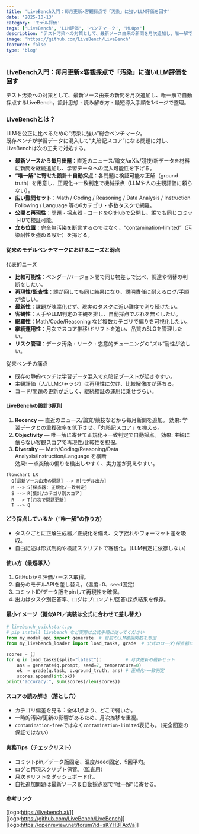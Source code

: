 ```yaml
---
title: 'LiveBench入門：毎月更新×客観採点で「汚染」に強いLLM評価を回す'
date: '2025-10-13'
category: 'モデル評価'
tags: ['LiveBench', 'LLM評価', 'ベンチマーク', 'MLOps']
description: 'テスト汚染への対策として、最新ソース由来の新問を月次追加し、唯一解で自動採点するLiveBench。設計思想・読み解き方・最短導入手順を1ページで整理。'
image: 'https://github.com/LiveBench/LiveBench'
featured: false
type: 'blog'
---
```


### LiveBench入門：毎月更新×客観採点で「汚染」に強いLLM評価を回す

テスト汚染への対策として、最新ソース由来の新問を月次追加し、唯一解で自動採点するLiveBench。設計思想・読み解き方・最短導入手順を1ページで整理。

### LiveBenchとは？

LLMを公正に比べるための“汚染に強い”総合ベンチマーク。  
既存ベンチが学習データに混入して“丸暗記スコア”になる問題に対し、LiveBenchは次の工夫で対処する。

- **最新ソースから毎月出題**：直近のニュース/論文/arXiv/競技/新データを材料に新問を継続追加し、学習データへの混入可能性を下げる。
- **“唯一解”に寄せた設計＋自動採点**：各問題に検証可能な正解（ground truth）を用意し、正規化→一致判定で機械採点（LLMや人の主観評価に頼らない）。
- **広い難問セット**：Math / Coding / Reasoning / Data Analysis / Instruction Following / Language 等の6カテゴリ・多数タスクで網羅。
- **公開と再現性**：問題・採点器・コードをGitHubで公開し、誰でも同じコミットIDで検証可能。
- **立ち位置**：完全無汚染を断言するのではなく、“contamination-limited”（汚染耐性を強める設計）を掲げる。

#### 従来のモデルベンチマークにおけるニーズと弱点

代表的ニーズ

- **比較可能性**：ベンダー/バージョン間で同じ物差しで比べ、調達や切替の判断をしたい。
- **再現性/監査性**：誰が回しても同じ結果になり、説明責任に耐えるログ/手順が欲しい。
- **最新性**：課題が陳腐化せず、現実のタスクに近い難度で測り続けたい。
- **客観性**：人手やLLM判定の主観を排し、自動採点でぶれを無くしたい。
- **網羅性**：Math/Code/Reasoning など複数カテゴリで偏りを可視化したい。
- **継続運用性**：月次でスコア推移/ドリフトを追い、品質のSLOを管理したい。
- **リスク管理**：データ汚染・リーク・恣意的チューニングの“ズル”耐性が欲しい。

従来ベンチの痛点

- 既存の静的ベンチは学習データ混入で丸暗記ブーストが起きやすい。
- 主観評価（人/LLMジャッジ）は再現性に欠け、比較解像度が落ちる。
- コード/問題の更新が乏しく、継続検証の運用に乗せづらい。

#### LiveBenchの設計3原則

1. **Recency** — 直近のニュース/論文/競技などから毎月新問を追加。
   効果: 学習データとの重複確率を低下させ、「丸暗記スコア」を抑える。
2. **Objectivity** — 唯一解に寄せて正規化→一致判定で自動採点。
   効果: 主観に依らない客観スコアで再現性/比較性を担保。
3. **Diversity** — Math/Coding/Reasoning/Data Analysis/Instruction/Language を横断  
   効果: 一点突破の偏りを検出しやすく、実力差が見えやすい。

```mermaid
flowchart LR
  Q[最新ソース由来の問題] --> M[モデル出力]
  M --> S[採点器: 正規化/一致判定]
  S --> R[集計/カテゴリ別スコア]
  R --> T[月次で問題更新]
  T --> Q
```

#### どう採点しているか（“唯一解”の作り方）

- タスクごとに正解生成器／正規化を備え、文字揺れやフォーマット差を吸収。
- 自由記述は形式制約や検証スクリプトで客観化。（LLM判定に依存しない）

#### 使い方（最短導入）

1. GitHubから評価ハーネス取得。
2. 自分のモデルAPIを差し替え。（温度=0、seed固定）
3. コミットID/データ版をpinして再現性を確保。
4. 出力はタスク別正答率、ログはプロンプト/回答/採点結果を保存。

#### 最小イメージ（擬似API／実装は公式に合わせて差し替え）

```python
# livebench_quickstart.py
# pip install livebench など実際は公式手順に従ってください
from my_model_api import generate  # 自前のLLM推論関数を想定
from my_livebench_loader import load_tasks, grade  # 公式のローダ/採点器に置換

scores = []
for q in load_tasks(split="latest"):         # 月次更新の最新セット
    ans = generate(q.prompt, seed=7, temperature=0)
    ok  = grade(q.task, q.ground_truth, ans) # 正規化→一致判定
    scores.append(int(ok))
print("accuracy:", sum(scores)/len(scores))
```

#### スコアの読み解き（落とし穴）

- カテゴリ偏差を見る：全体1点より、どこで弱いか。
- 一時的汚染/更新の影響があるため、月次推移を重視。
- `contamination-free`ではなく`contamination-limited`表記も。（完全回避の保証ではない）

#### 実務Tips（チェックリスト）

- コミットpin／データ版固定、温度/seed固定、5回平均。
- ログと再現スクリプト保管。（監査用）
- 月次ドリフトをダッシュボード化。
- 自社追加問題は最新ソース＆自動採点器で“唯一解”に寄せる。

#### 参考リンク

[[ogp:https://livebench.ai/]]
[[ogp:https://github.com/LiveBench/LiveBench]]
[[ogp:https://openreview.net/forum?id=sKYHBTAxVa]]
